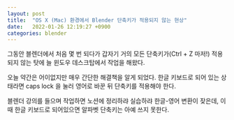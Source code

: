 ```yaml
---
layout: post
title:  "OS X (Mac) 환경에서 Blender 단축키가 적용되지 않는 현상"
date:   2022-01-26 12:19:27 +0900
categories: blender
---
```


그동안 블렌더에서 처음 몇 번 되다가 갑자기 거의 모든 단축키가(Ctrl + Z 마저!) 적용되지 않는 탓에 늘 윈도우 데스크탑에서 작업을 해왔다.

오늘 약간은 어이없지만 매우 간단한 해결책을 알게 되었다.
한글 키보드로 되어 있는 상태라면 caps lock 을 눌러 영어로 바꾼 뒤 단축키를 적용해야 한다.

블렌더 강의를 들으며 작업하면 노션에 정리하랴 실습하랴 한글-영어 변환이 잦은데,
이 때 한글 키보드로 되어있으면 알파벳 단축키는 아예 쓰지 못한다.
